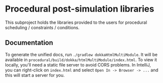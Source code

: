 # Procedural post-simulation libraries

This subproject holds the libraries provided to the users for procedural scheduling / constraints / conditions.

## Documentation

To generate the unified docs, run `./gradlew dokkaHtmlMultiModule`. It will be available in `procedural/build/dokka/htmlMultiModule/index.html`. To view it locally, you'll need a static file server to avoid CORS problems. In IntelliJ, you can right-click on `index.html` and select `Open In -> Browser -> ...` and this will start a server for you.
